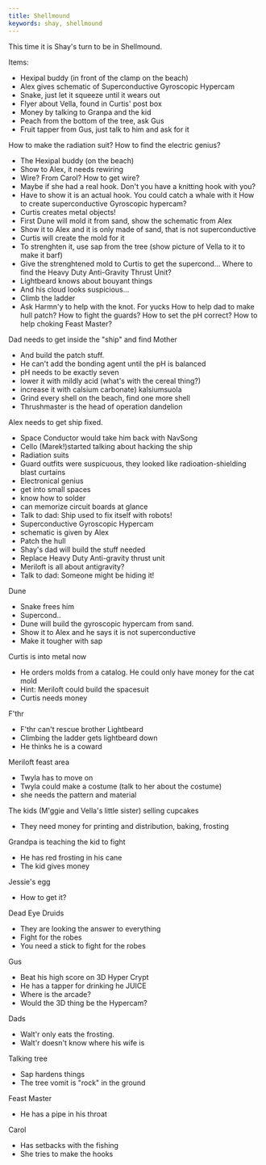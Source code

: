 ```yaml
---
title: Shellmound
keywords: shay, shellmound
---
```


This time it is Shay's turn to be in Shellmound.

Items:
 - Hexipal buddy (in front of the clamp on the beach)
 - Alex gives schematic of Superconductive Gyroscopic Hypercam
 - Snake, just let it squeeze until it wears out
 - Flyer about Vella, found in Curtis' post box
 - Money by talking to Granpa and the kid
 - Peach from the bottom of the tree, ask Gus
 - Fruit tapper from Gus, just talk to him and ask for it

How to make the radiation suit?
How to find the electric genius?
 - The Hexipal buddy (on the beach)
 - Show to Alex, it needs rewiring
 - Wire? From Carol?
How to get wire?
 - Maybe if she had a real hook. Don't you have a knitting hook with you?
 - Have to show it is an actual hook. You could catch a whale with it
How to create superconductive Gyroscopic hypercam?
 - Curtis creates metal objects!
 - First Dune will mold it from sand, show the schematic from Alex
 - Show it to Alex and it is only made of sand, that is not superconductive
 - Curtis will create the mold for it
 - To strenghten it, use sap from the tree (show picture of Vella to it to make it barf)
 - Give the strenghtened mold to Curtis to get the supercond...
Where to find the Heavy Duty Anti-Gravity Thrust Unit?
 - Lightbeard knows about bouyant things
 - And his cloud looks suspicious...
 - Climb the ladder
 - Ask Harmn'y to help with the knot. For yucks
How to help dad to make hull patch?
How to fight the guards?
How to set the pH correct?
How to help choking Feast Master?



Dad needs to get inside the "ship" and find Mother
 - And build the patch stuff.
 - He can't add the bonding agent until the pH is balanced
 - pH needs to be exactly seven
  - lower it with mildly acid (what's with the cereal thing?)
  - increase it with calsium carbonate) kalsiumsuola
   - Grind every shell on the beach, find one more shell
 - Thrushmaster is the head of operation dandelion

Alex needs to get ship fixed.
 - Space Conductor would take him back with NavSong
 - Cello (Marek!)started talking about hacking the ship
 - Radiation suits
  - Guard outfits were suspicuous, they looked like radioation-shielding blast curtains
 - Electronical genius
  - get into small spaces
  - know how to solder
  - can memorize circuit boards at glance
  - Talk to dad: Ship used to fix itself with robots!
 - Superconductive Gyroscopic Hypercam
  - schematic is given by Alex
 - Patch the hull
  - Shay's dad will build the stuff needed
 - Replace Heavy Duty Anti-gravity thrust unit
  - Meriloft is all about antigravity?
  - Talk to dad: Someone might be hiding it!

Dune
 - Snake frees him
 - Supercond.. 
 - Dune will build the gyroscopic hypercam from sand.
  - Show it to Alex and he says it is not superconductive
  - Make it tougher with sap

Curtis is into metal now
 - He orders molds from a catalog. He could only have money for the cat mold
 - Hint: Meriloft could build the spacesuit
 - Curtis needs money

F'thr
 - F'thr can't rescue brother Lightbeard
 - Climbing the ladder gets lightbeard down
 - He thinks he is a coward

Meriloft feast area
 - Twyla has to move on
 - Twyla could make a costume (talk to her about the costume)
  - she needs the pattern and material

The kids (M'ggie and Vella's little sister) selling cupcakes
 - They need money for printing and distribution, baking, frosting

Grandpa is teaching the kid to fight
 - He has red frosting in his cane
 - The kid gives money

Jessie's egg
 - How to get it?

Dead Eye Druids
 - They are looking the answer to everything
 - Fight for the robes
 - You need a stick to fight for the robes

Gus
 - Beat his high score on 3D Hyper Crypt
 - He has a tapper for drinking he JUICE
 - Where is the arcade?
 - Would the 3D thing be the Hypercam?

Dads
 - Walt'r only eats the frosting.
 - Walt'r doesn't know where his wife is

Talking tree
 - Sap hardens things
 - The tree vomit is "rock" in the ground

Feast Master
 - He has a pipe in his throat

Carol
 - Has setbacks with the fishing
 - She tries to make the hooks
